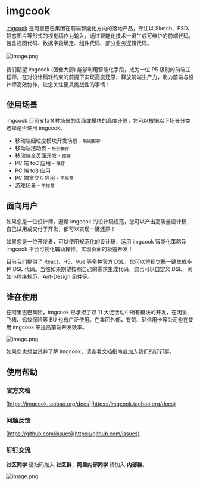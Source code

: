 # imgcook

[imgcook](https://imgcook.taobao.org/) 是阿里巴巴集团在前端智能化方向的落地产品，专注以 Sketch、PSD、静态图片等形式的视觉稿作为输入，通过智能化技术一键生成可维护的前端代码，包含视图代码、数据字段绑定、组件代码、部分业务逻辑代码。<br />
<br />![image.png](https://img.alicdn.com/tfs/TB1pWhIk.H1gK0jSZSyXXXtlpXa-686-127.png)<br />
<br />我们期望 imgcook (图像大厨) 能够利用智能化手段，成为一位 P5 级别的前端工程师，在对设计稿轻约束的前提下实现高度还原，释放前端生产力，助力前端与设计师高效协作，让您关注更具挑战性的事情！


## 使用场景


imgcook 目前支持各种场景的页面或模块的高度还原，您可以根据以下场景分类选择是否使用 imgcook。

- 移动端细粒度模块开发场景 - `特别推荐`
- 移动端活动页 - `特别推荐`
- 移动端全页面开发 - `推荐`
- PC 端 toC 应用 - `推荐`
- PC 端 toB 应用
- PC 端富交互应用 - `不推荐`
- 游戏场景 - `不推荐`


## 面向用户

如果您是一位设计师，遵循 imgcook 的设计稿规范，您可以产出高质量设计稿，自己试用或交付于开发，都可以实现一键还原！

如果您是一位开发者，可以使用规范化的设计稿，运用 imgcook 智能化策略及 imgcook 平台可视化辅助操作，实现页面的极速开发！

目前我们提供了 React、H5、Vue 等多种官方 DSL，您可以将视觉稿一键生成多种 DSL 代码。当然如果期望按照自己的需求生成代码，您也可以自定义 DSL，例如小程序规范、Ant-Design 组件等。

## 谁在使用

在阿里巴巴集团，imgcook 已承担了双 11 大促活动中所有模块的开发，在闲鱼、飞猪、蚂蚁保险等 BU 也有广泛使用。在集团外部，有赞、51信用卡等公司也在使用 imgcook 来提高前端开发效率。

![image.png](https://img.alicdn.com/tfs/TB1HX3_kF67gK0jSZPfXXahhFXa-1126-263.png)

如果您也想尝试并了解 imgcook，请查看文档指南或加入我们的钉钉群。


## 使用帮助

### 官方文档

[https://imgcook.taobao.org/docs](https://imgcook.taobao.org/docs)

### 问题反馈

[https://github.com/issues](https://github.com/issues)

### 钉钉交流

**社区同学** 请扫码加入 **社区群**，**阿里内部同学** 请加入 **内部群**。

![image.png](https://img.alicdn.com/tfs/TB1HI0Jk7L0gK0jSZFAXXcA9pXa-694-487.png)
